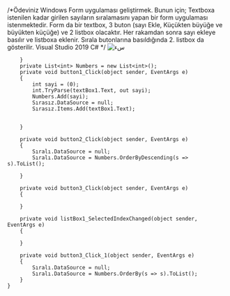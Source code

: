 /*Ödeviniz Windows Form uygulaması geliştirmek. Bunun için; Textboxa istenilen kadar girilen sayıların sıralamasını yapan bir form uygulaması istenmektedir. Form da bir textbox, 3 buton (sayı Ekle, Küçükten büyüğe ve büyükten küçüğe) ve 2 listbox olacaktır. Her rakamdan sonra sayı ekleye basılır ve listboxa eklenir. Sırala butonlarına basıldığında 2. listbox da gösterilir. Visual Studio 2019 C# */
![سء](https://user-images.githubusercontent.com/76546216/137385403-9f00aa32-354a-4f0c-8b52-796d7e867d14.PNG)



        }
        private List<int> Numbers = new List<int>();
        private void button1_Click(object sender, EventArgs e)
        {
            int sayi = (0);
            int.TryParse(textBox1.Text, out sayi);
            Numbers.Add(sayi);
            Sırasız.DataSource = null;
            Sırasız.Items.Add(textBox1.Text);


        }

        private void button2_Click(object sender, EventArgs e)
        {
            Sıralı.DataSource = null;
            Sıralı.DataSource = Numbers.OrderByDescending(s => s).ToList();
        
        }

        private void button3_Click(object sender, EventArgs e)
        {
            
        }

        private void listBox1_SelectedIndexChanged(object sender, EventArgs e)
        {

        }

        private void button3_Click_1(object sender, EventArgs e)
        {
            Sıralı.DataSource = null;
            Sıralı.DataSource = Numbers.OrderBy(s => s).ToList();
        }
    }

